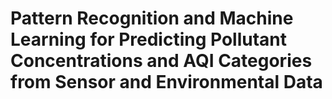 # Pattern Recognition and Machine Learning for Predicting Pollutant Concentrations and AQI Categories from Sensor and Environmental Data
